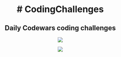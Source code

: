 <h1 align="center"># CodingChallenges</h1>

<h2 align="center">Daily Codewars coding challenges</h2> 

<p align="center">
<img src="https://www.codewars.com/users/Widezad/badges/large">
 </p>
 
 <p align="center">
<img src="https://www.codewars.com/users/Widezad/stats">
 </p>
 
